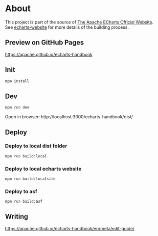 # About

This project is part of the source of [The Apache ECharts Official Website](/). See [echarts-website](https://github.com/apache/echarts-website) for more details of the building process.

## Preview on GitHub Pages

https://apache.github.io/echarts-handbook

## Init

```bash
npm install
```

## Dev

```bash
npm run dev
```

Open in browser: http://localhost:3000/echarts-handbook/dist/

## Deploy

### Deploy to local dist folder

```bash
npm run build:local
```

### Deploy to local echarts website

```bash
npm run build:localsite
```

### Deploy to asf

```bash
npm run build:asf
```

## Writing

https://apache.github.io/echarts-handbook/en/meta/edit-guide/
